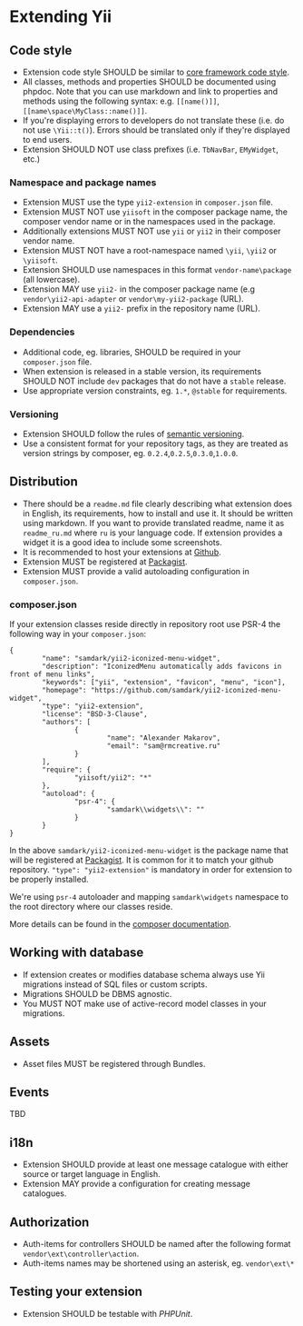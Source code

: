 Extending Yii
=============

Code style
----------

- Extension code style SHOULD be similar to [core framework code style](https://github.com/yiisoft/yii2/wiki/Core-framework-code-style).
- All classes, methods and properties SHOULD be documented using phpdoc. Note that you can use markdown and link to properties and methods
using the following syntax: e.g. `[[name()]]`, `[[name\space\MyClass::name()]]`.
- If you're displaying errors to developers do not translate these (i.e. do not use `\Yii::t()`). Errors should be
  translated only if they're displayed to end users.
- Extension SHOULD NOT use class prefixes (i.e. `TbNavBar`, `EMyWidget`, etc.)


### Namespace and package names

- Extension MUST use the type `yii2-extension` in `composer.json` file.
- Extension MUST NOT use `yiisoft` in the composer package name, the composer vendor name or in the namespaces used in the package.
- Additionally extensions MUST NOT use `yii` or `yii2` in their composer vendor name.
- Extension MUST NOT have a root-namespace named `\yii`, `\yii2` or `\yiisoft`.
- Extension SHOULD use namespaces in this format `vendor-name\package` (all lowercase).
- Extension MAY use `yii2-` in the composer package name (e.g `vendor\yii2-api-adapter` or `vendor\my-yii2-package` (URL).
- Extension MAY use a `yii2-` prefix in the repository name (URL).

### Dependencies

- Additional code, eg. libraries, SHOULD be required in your `composer.json` file.
- When extension is released in a stable version, its requirements SHOULD NOT include `dev` packages that do not have a `stable` release.
- Use appropriate version constraints, eg. `1.*`, `@stable` for requirements.

### Versioning

- Extension SHOULD follow the rules of [semantic versioning](http://semver.org).
- Use a consistent format for your repository tags, as they are treated as version strings by composer, eg. `0.2.4`,`0.2.5`,`0.3.0`,`1.0.0`.

Distribution
------------

- There should be a `readme.md` file clearly describing what extension does in English, its requirements, how to install
  and use it. It should be written using markdown. If you want to provide translated readme, name it as `readme_ru.md`
  where `ru` is your language code. If extension provides a widget it is a good idea to include some screenshots.
- It is recommended to host your extensions at [Github](github.com).
- Extension MUST be registered at [Packagist](https://packagist.org).
- Extension MUST provide a valid autoloading configuration in `composer.json`.

### composer.json

If your extension classes reside directly in repository root use PSR-4 the following way in your `composer.json`:

```
{
        "name": "samdark/yii2-iconized-menu-widget",
        "description": "IconizedMenu automatically adds favicons in front of menu links",
        "keywords": ["yii", "extension", "favicon", "menu", "icon"],
        "homepage": "https://github.com/samdark/yii2-iconized-menu-widget",
        "type": "yii2-extension",
        "license": "BSD-3-Clause",
        "authors": [
                {
                        "name": "Alexander Makarov",
                        "email": "sam@rmcreative.ru"
                }
        ],
        "require": {
                "yiisoft/yii2": "*"
        },
        "autoload": {
                "psr-4": {
                        "samdark\\widgets\\": ""
                }
        }
}
```

In the above `samdark/yii2-iconized-menu-widget` is the package name that will be registered
at [Packagist](https://packagist.org). It is common for it to match your github repository. `"type": "yii2-extension"`
is mandatory in order for extension to be properly installed.

We're using `psr-4` autoloader and mapping `samdark\widgets` namespace to the root directory where our classes reside.

More details can be found in the [composer documentation](http://getcomposer.org/doc/04-schema.md#autoload).

Working with database
---------------------

- If extension creates or modifies database schema always use Yii migrations instead of SQL files or custom scripts.
- Migrations SHOULD be DBMS agnostic.
- You MUST NOT make use of active-record model classes in your migrations.

Assets
------

- Asset files MUST be registered through Bundles.

Events
------

TBD

i18n
----

- Extension SHOULD provide at least one message catalogue with either source or target language in English.
- Extension MAY provide a configuration for creating message catalogues.

Authorization
-------------

- Auth-items for controllers SHOULD be named after the following format `vendor\ext\controller\action`.
- Auth-items names may be shortened using an asterisk, eg. `vendor\ext\*`

Testing your extension
----------------------

- Extension SHOULD be testable with *PHPUnit*.
